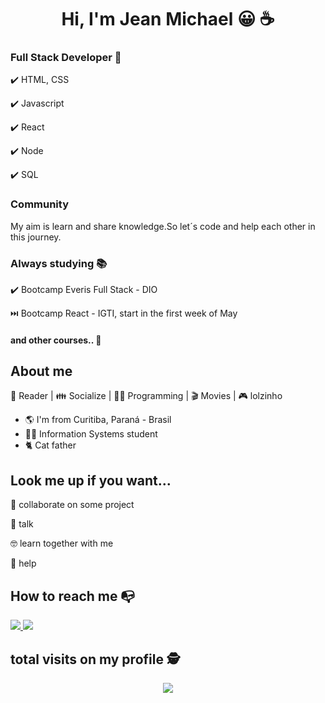 

<h1 align="center"> Hi, I'm Jean Michael 😀 ☕ </h1>

### Full Stack Developer 💼

✔️ HTML, CSS

✔️ Javascript

✔️ React 

✔️ Node

✔️ SQL

### Community

My aim is learn and share knowledge.So let´s code and help each other in this journey.
### Always studying 📚

✔️ Bootcamp Everis Full Stack - DIO

⏭️ Bootcamp React - IGTI, start in the first week of May

#### and other courses.. 🚀

## About me 

📖 Reader | 👪 Socialize | 👨‍💻 Programming | 🎬 Movies | 🎮 lolzinho

- 🌎 I'm from Curitiba, Paraná - Brasil
- 👨‍🎓 Information Systems student
- 🐈 Cat father 

## Look me up if you want...

👯 collaborate on some project

💬 talk

🤓 learn together with me

👊 help


## How to reach me 📭

<a href="https://www.linkedin.com/in/roh-augusto96/">
        <img src="https://img.shields.io/badge/linkedin-%230077B5.svg?&amp;style=for-the-badge&amp;logo=linkedin&amp;logoColor=white&amp;link=mailto:https://www.linkedin.com/in/jean-michael-790631195/">
    </a>

 <a href="mailto:rodrigoaugusto96@outlook.com">
        <img src="https://img.shields.io/badge/email-D14836?&amp;style=for-the-badge&amp;logo=gmail&amp;logoColor=white&amp;link=mailto:jeanmmclaudino@gmail.com">
    </a>



 ## total visits on my profile :detective: <br>
 </p><p align="center"> 
   <img align="center" src="https://profile-counter.glitch.me/J3anMichael/count.svg">
 </p>
